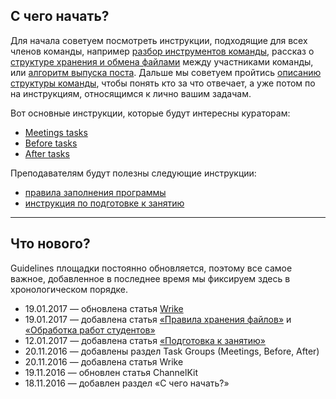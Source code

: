 ## С чего начать?

Для начала советуем посмотреть инструкции, подходящие для всех членов команды, например [разбор инструментов команды](ins_01_team_instruments/), рассказ о [структуре хранения и обмена файлами](ins_13_storage_tasks/) между участниками команды, или [алгоритм выпуска поста](ins_05_posts/). Дальше мы советуем пройтись [описанию структуры команды](ссылка), чтобы понять кто за что отвечает, а уже потом по на инструкциям, относящимся к лично вашим задачам.

Вот основные инструкции, которые будут интересны кураторам:

* [Meetings tasks](ins_07_meetings/)
* [Before tasks](ins_08_before/)
* [After tasks](ins_09_after/)

Преподавателям будут полезны следующие инструкции:

* [правила заполнения программы](ссылка)
* [инструкция по подготовке к занятию](ссылка)

***

## Что нового?

Guidelines площадки постоянно обновляется, поэтому все самое важное, добавленное в последнее время мы фиксируем здесь в хронологическом порядке.

* 19.01.2017 — обновлена статья [Wrike](ins_10_wrike/)
* 19.01.2017 — добавлена статья [«Правила хранения файлов»](ins_13_storage_tasks/) и [«Обработка работ студентов»](ins_15_students_works/)
* 12.01.2017 — добавлена статья [«Подготовка к занятию»](ins_12_office_manager/)
* 20.11.2016 — добавлены раздел Task Groups (Meetings, Before, After)
* 20.11.2016 — добавлена статья Wrike
* 19.11.2016 — обновлен статья ChannelKit
* 18.11.2016 — добавлен раздел «С чего начать?»
